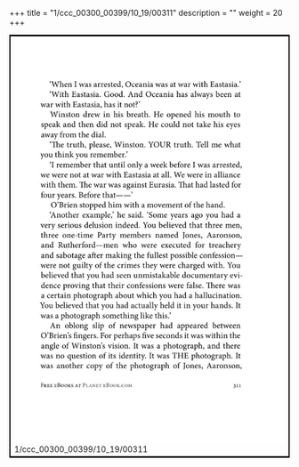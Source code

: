 +++
title = "1/ccc_00300_00399/10_19/00311"
description = ""
weight = 20
+++

<table style="border:2px solid black;max-width:800px;max-height:800px;" 
><tr><td>
<img class="center-fit-jpg"
src="/jpg_/out_jpg_1984__311.jpg">
1/ccc_00300_00399/10_19/00311
</img></td></tr></table>
